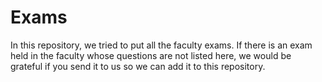 # Exams
In this repository, we tried to put all the faculty exams.
If there is an exam held in the faculty whose questions are not listed here, we would be grateful if you send it to us so we can add it to this repository.
